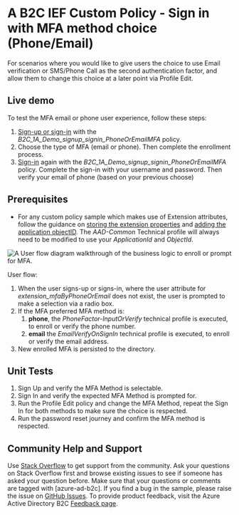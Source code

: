# A B2C IEF Custom Policy - Sign in with MFA method choice (Phone/Email)

For scenarios where you would like to give users the choice to use Email verification or SMS/Phone Call as the second authentication factor, and allow them to change this choice at a later point via Profile Edit.

## Live demo

To test the MFA email or phone user experience, follow these steps:

1. [Sign-up or sign-in](https://b2clivedemo.b2clogin.com/b2clivedemo.onmicrosoft.com/B2C_1A_Demo_signup_signin_PhoneOrEmailMFA/oauth2/v2.0/authorize?client_id=cfaf887b-a9db-4b44-ac47-5efff4e2902c&nonce=defaultNonce&redirect_uri=https://jwt.ms&scope=openid&response_type=id_token&prompt=login) with the *B2C_1A_Demo_signup_signin_PhoneOrEmailMFA* policy.
1. Choose the type of MFA (email or phone). Then complete the enrollment process.
1. [Sign-in](https://b2clivedemo.b2clogin.com/b2clivedemo.onmicrosoft.com/B2C_1A_Demo_signup_signin_PhoneOrEmailMFA/oauth2/v2.0/authorize?client_id=cfaf887b-a9db-4b44-ac47-5efff4e2902c&nonce=defaultNonce&redirect_uri=https://jwt.ms&scope=openid&response_type=id_token&prompt=login) again with the *B2C_1A_Demo_signup_signin_PhoneOrEmailMFA* policy. Complete the sign-in with your username and password. Then verify your email of phone (based on your previous choose)

## Prerequisites

- For any custom policy sample which makes use of Extension attributes, follow the guidance on [storing the extension properties](https://docs.microsoft.com/azure/active-directory-b2c/active-directory-b2c-create-custom-attributes-profile-edit-custom#create-a-new-application-to-store-the-extension-properties) and [adding the application objectID](https://docs.microsoft.com/azure/active-directory-b2c/active-directory-b2c-create-custom-attributes-profile-edit-custom#modify-your-custom-policy-to-add-the-applicationobjectid). The *AAD-Common* Technical profile will always need to be modified to use your *ApplicationId* and *ObjectId*.

![A User flow diagram walkthrough of the business logic to enroll or prompt for MFA.](media/flow.png)

User flow:

1. When the user signs-up or signs-in, where the user attribute for *extension_mfaByPhoneOrEmail* does not exist, the user is prompted to make a selection via a radio box.
1. If the MFA preferred MFA method is:
    1. **phone**, the *PhoneFactor-InputOrVerify* technical profile is executed, to enroll or verify the phone number.
    1. **email**  the *EmailVerifyOnSignIn* technical profile is executed, to enroll or verify the email address.
1. New enrolled MFA is persisted to the directory.

## Unit Tests

1. Sign Up and verify the MFA Method is selectable. 
2. Sign In and verify the expected MFA Method is prompted for.
3. Run the Profile Edit policy and change the MFA Method, repeat the Sign In for both methods to make sure the choice is respected.
4. Run the password reset journey and confirm the MFA method is respected.

## Community Help and Support

Use [Stack Overflow](https://stackoverflow.com/questions/tagged/azure-ad-b2c) to get support from the community. Ask your questions on Stack Overflow first and browse existing issues to see if someone has asked your question before. Make sure that your questions or comments are tagged with [azure-ad-b2c].
If you find a bug in the sample, please raise the issue on [GitHub Issues](https://github.com/azure-ad-b2c/samples/issues).
To provide product feedback, visit the Azure Active Directory B2C [Feedback page](https://feedback.azure.com/forums/169401-azure-active-directory?category_id=160596).